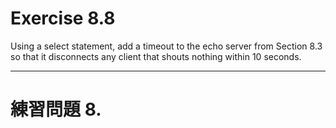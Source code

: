 # Exercise 8.8
Using a select statement, add a timeout to the echo server from Section 8.3 so that it disconnects any client that shouts nothing within 10 seconds.

---
# 練習問題 8.
